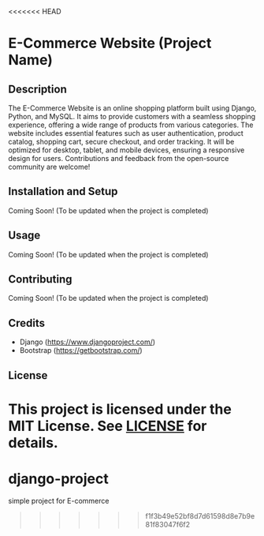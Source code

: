 <<<<<<< HEAD
# E-Commerce Website (Project Name)

## Description
The E-Commerce Website is an online shopping platform built using Django, Python, and MySQL. It aims to provide customers with a seamless shopping experience, offering a wide range of products from various categories. The website includes essential features such as user authentication, product catalog, shopping cart, secure checkout, and order tracking. It will be optimized for desktop, tablet, and mobile devices, ensuring a responsive design for users. Contributions and feedback from the open-source community are welcome!

## Installation and Setup
Coming Soon! (To be updated when the project is completed)

## Usage
Coming Soon! (To be updated when the project is completed)

## Contributing
Coming Soon! (To be updated when the project is completed)

## Credits
- Django (https://www.djangoproject.com/)
- Bootstrap (https://getbootstrap.com/)

## License
This project is licensed under the MIT License. See [LICENSE](/LICENSE) for details.
=======
# django-project
simple project for E-commerce
>>>>>>> f1f3b49e52bf8d7d61598d8e7b9e81f83047f6f2
